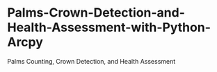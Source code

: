 # Palms-Crown-Detection-and-Health-Assessment-with-Python-Arcpy
Palms Counting, Crown Detection, and Health Assessment


